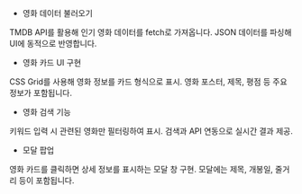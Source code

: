 - 영화 데이터 불러오기

TMDB API를 활용해 인기 영화 데이터를 fetch로 가져옵니다.
JSON 데이터를 파싱해 UI에 동적으로 반영합니다.

- 영화 카드 UI 구현

CSS Grid를 사용해 영화 정보를 카드 형식으로 표시.
영화 포스터, 제목, 평점 등 주요 정보가 포함됩니다.

- 영화 검색 기능

키워드 입력 시 관련된 영화만 필터링하여 표시.
검색과 API 연동으로 실시간 결과 제공.

- 모달 팝업

영화 카드를 클릭하면 상세 정보를 표시하는 모달 창 구현.
모달에는 제목, 개봉일, 줄거리 등이 포함됩니다.
